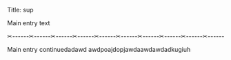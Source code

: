 Title: sup

Main entry text

✂------✂------✂------✂------✂------✂------✂------✂------✂------✂------

Main entry continuedadawd
awdpoajdopjawdaawdawdadkugiuh
